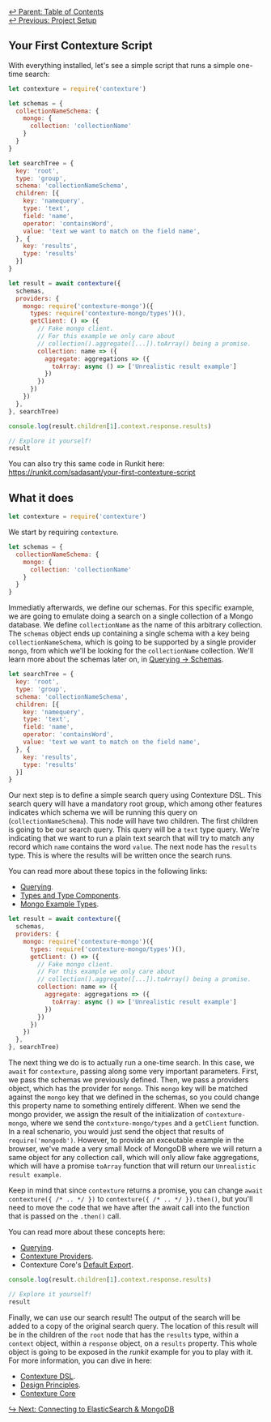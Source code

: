 ﻿[↩  Parent: Table of Contents](../README.md)  
[↩  Previous: Project Setup](setup.md)

## Your First Contexture Script

With everything installed, let's see a simple script that runs a
simple one-time search:

```javascript
let contexture = require('contexture')

let schemas = {
  collectionNameSchema: {
    mongo: {
      collection: 'collectionName'
    }
  }
}

let searchTree = {
  key: 'root',
  type: 'group',
  schema: 'collectionNameSchema',
  children: [{
    key: 'namequery',
    type: 'text',
    field: 'name',
    operator: 'containsWord',
    value: 'text we want to match on the field name',
  }, {
    key: 'results',
    type: 'results'
  }]
}

let result = await contexture({
  schemas,
  providers: {
    mongo: require('contexture-mongo')({
      types: require('contexture-mongo/types')(),
      getClient: () => ({
        // Fake mongo client.
        // For this example we only care about
        // collection().aggregate([...]).toArray() being a promise.
        collection: name => ({
          aggregate: aggregations => ({
            toArray: async () => ['Unrealistic result example']
          })
        })
      })
    })
  },
}, searchTree)

console.log(result.children[1].context.response.results)

// Explore it yourself!
result
```

You can also try this same code in Runkit here:
<https://runkit.com/sadasant/your-first-contexture-script>

## What it does

```javascript
let contexture = require('contexture')
```
We start by requiring `contexture`.

```javascript
let schemas = {
  collectionNameSchema: {
    mongo: {
      collection: 'collectionName'
    }
  }
}
```
Immediatly afterwards, we define our schemas. For this specific
example, we are going to emulate doing a search on a single collection
of a Mongo database. We define `collectionName` as the name of this
arbitrary collection. The `schemas` object ends up containing a single
schema with a key being `collectionNameSchema`, which is going to be
supported by a single provider `mongo`, from which we'll be looking
for the `collectionName` collection. We'll learn more about the
schemas later on, in [Querying → Schemas](../querying/schemas.md).

```javascript
let searchTree = {
  key: 'root',
  type: 'group',
  schema: 'collectionNameSchema',
  children: [{
    key: 'namequery',
    type: 'text',
    field: 'name',
    operator: 'containsWord',
    value: 'text we want to match on the field name',
  }, {
    key: 'results',
    type: 'results'
  }]
}
```
Our next step is to define a simple search query using Contexture DSL.
This search query will have a mandatory root group, which among other
features indicates which schema we will be running this query on
(`collectionNameSchema`). This node will have two children. The first
children is going to be our search query. This query will be a `text`
type query. We're indicating that we want to run a plain text search
that will try to match any record which `name` contains the word
`value`. The next node has the `results` type. This is where the
results will be written once the search runs.

You can read more about these topics in the following links:

- [Querying](../querying/README.md).
- [Types and Type Components](../types/README.md).
- [Mongo Example Types](../types/mongo-example-types.md).

```javascript
let result = await contexture({
  schemas,
  providers: {
    mongo: require('contexture-mongo')({
      types: require('contexture-mongo/types')(),
      getClient: () => ({
        // Fake mongo client.
        // For this example we only care about
        // collection().aggregate([...]).toArray() being a promise.
        collection: name => ({
          aggregate: aggregations => ({
            toArray: async () => ['Unrealistic result example']
          })
        })
      })
    })
  },
}, searchTree)
```

The next thing we do is to actually run a one-time search. In this
case, we `await` for `contexture`, passing along some very important
parameters. First, we pass the schemas we previously defined. Then, we
pass a providers object, which has the provider for `mongo`. This
`mongo` key will be matched against the `mongo` key that we defined in
the schemas, so you could change this property name to something
entirely different. When we send the mongo provider, we assign the
result of the initialization of `contexture-mongo`, where we send the
`contxture-mongo/types` and a `getClient` function. In a real
schenario, you would just send the object that results of
`require('mongodb')`. However, to provide an exceutable example in the
browser, we've made a very small Mock of MongoDB where we will return
a same object for any collection call, which will only allow fake
aggregations, which will have a promise `toArray` function that will
return our `Unrealistic result example`.

Keep in mind that since `contexture` returns a promise, you can change
`await contexture({ /* .. */ })` to `contexture({ /* .. */ }).then()`,
but you'll need to move the code that we have after the await call
into the function that is passed on the `.then()` call.

You can read more about these concepts here:
- [Querying](../querying/README.md).
- [Contexture Providers](../under-the-hood/contexture-providers/README.md).
- Contexture Core's [Default Export](../under-the-hood/contexture-core.md#default-export).

```javascript
console.log(result.children[1].context.response.results)

// Explore it yourself!
result
```

Finally, we can use our search result! The output of the search will
be added to a copy of the original search query. The location of this
result will be in the children of the `root` node that has the
`results` type, within a `context` object, within a `response` object,
on a `results` property. This whole object is going to be exposed in
the _runkit_ example for you to play with it. For more information,
you can dive in here:

- [Contexture DSL](../querying/contexture-dsl.md).
- [Design Principles](../under-the-hood/design-principles.md).
- [Contexture Core](../under-the-hood/contexture-core.md)

[↪ Next: Connecting to ElasticSearch & MongoDB](connecting.md)
